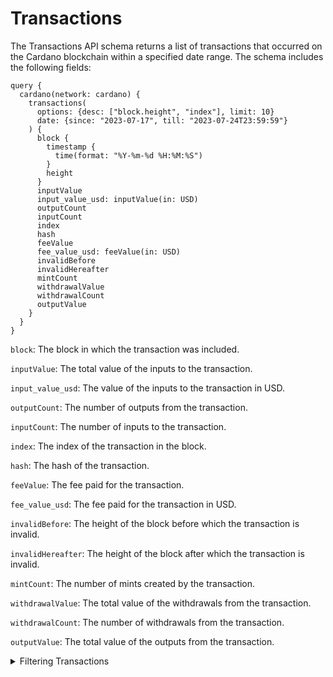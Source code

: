 # Transactions

The Transactions API schema returns a list of transactions that occurred on the Cardano blockchain within a specified date range. The schema includes the following fields:

```
query {
  cardano(network: cardano) {
    transactions(
      options: {desc: ["block.height", "index"], limit: 10}
      date: {since: "2023-07-17", till: "2023-07-24T23:59:59"}
    ) {
      block {
        timestamp {
          time(format: "%Y-%m-%d %H:%M:%S")
        }
        height
      }
      inputValue
      input_value_usd: inputValue(in: USD)
      outputCount
      inputCount
      index
      hash
      feeValue
      fee_value_usd: feeValue(in: USD)
      invalidBefore
      invalidHereafter
      mintCount
      withdrawalValue
      withdrawalCount
      outputValue
    }
  }
}

```

`block`: The block in which the transaction was included.

`inputValue`: The total value of the inputs to the transaction.

`input_value_usd`: The value of the inputs to the transaction in USD.

`outputCount`: The number of outputs from the transaction.

`inputCount`: The number of inputs to the transaction.

`index`: The index of the transaction in the block.

`hash`: The hash of the transaction.

`feeValue`: The fee paid for the transaction.

`fee_value_usd`: The fee paid for the transaction in USD.

`invalidBefore`: The height of the block before which the transaction is invalid.

`invalidHereafter`: The height of the block after which the transaction is invalid.

`mintCount`: The number of mints created by the transaction.

`withdrawalValue`: The total value of the withdrawals from the transaction.

`withdrawalCount`: The number of withdrawals from the transaction.

`outputValue`: The total value of the outputs from the transaction.

<details>

<summary>Filtering Transactions</summary>

`date`
The date of the transaction.

`depositValue`
The total amount of ADA deposited into the transaction.

`feeValue`
The fee paid for the transaction.

`height`
The height of the block in which the transaction was included

`inputCount`
The number of inputs used by the transaction.

`inputValue`
The total amount of ADA transferred into the transaction.

`mintCount`
The number of mints created by the transaction.

`options`
Additional options for the query, such as limits, sorting and pagination.

`outputAddress`
The address of the output that received the funds.

`outputCount`
The number of outputs created by the transaction.

`outputValue`
The total amount of ADA transferred out of the transaction.
`time`
The timestamp of the transaction.

`txHash`
The hash of the transaction.
`txIndex`
The index of the transaction within the block.

`txSize`
The size of the transaction in bytes.

`withdrawalCount`
The number of withdrawals created by the transaction.

`withdrawalValue`
The total amount of ADA withdrawn from the transaction.

`inputAddress`
The address of the input that sent the funds.

</details>
